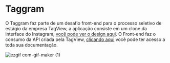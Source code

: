 # Taggram
O Taggram faz parte de um desafio front-end para o processo seletivo de estágio da empresa TagView, a aplicação consiste em um clone da interface do Instagram, 
[você pode ver o design aqui](https://www.figma.com/file/96DdmM0aScr0uihjwx6LxM/Taggram?node-id=1598%3A14). 
O Front-end faz o consumo da API criada pela TagView, [clicando aqui](https://github.com/tagview/taggram/blob/main/API.md) você pode ter acesso a toda sua documentação.



![ezgif com-gif-maker (1)](https://user-images.githubusercontent.com/49246009/137346672-54ad07b9-f941-41ae-8686-09bc22e35cb8.gif)
